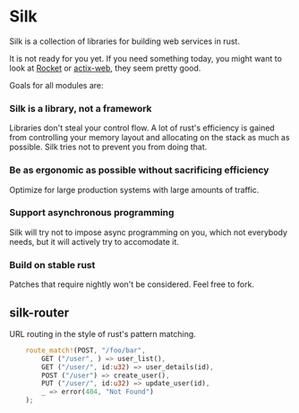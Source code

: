 # Silk

Silk is a collection of libraries for building web services in rust.

It is not ready for you yet. If you need something today, you might want to
look at [Rocket](https://rocket.rs/) or [actix-web](https://actix.rs/book/actix-web/),
they seem pretty good.

Goals for all modules are:

### Silk is a library, not a framework

Libraries don't steal your control flow. A lot of rust's efficiency is gained
from controlling your memory layout and allocating on the stack as much
as possible. Silk tries not to prevent you from doing that.

### Be as ergonomic as possible without sacrificing efficiency

Optimize for large production systems with large amounts of traffic.

### Support asynchronous programming

Silk will try not to impose async programming on you, which not everybody
needs, but it will actively try to accomodate it.

### Build on stable rust

Patches that require nightly won't be considered. Feel free to fork.

## silk-router

URL routing in the style of rust's pattern matching.

```rust
    route_match!(POST, "/foo/bar",
        GET ("/user", ) => user_list(),
        GET ("/user/", id:u32) => user_details(id),
        POST ("/user") => create_user(),
        PUT ("/user/", id:u32) => update_user(id),
        _ => error(404, "Not Found")
    );
```
